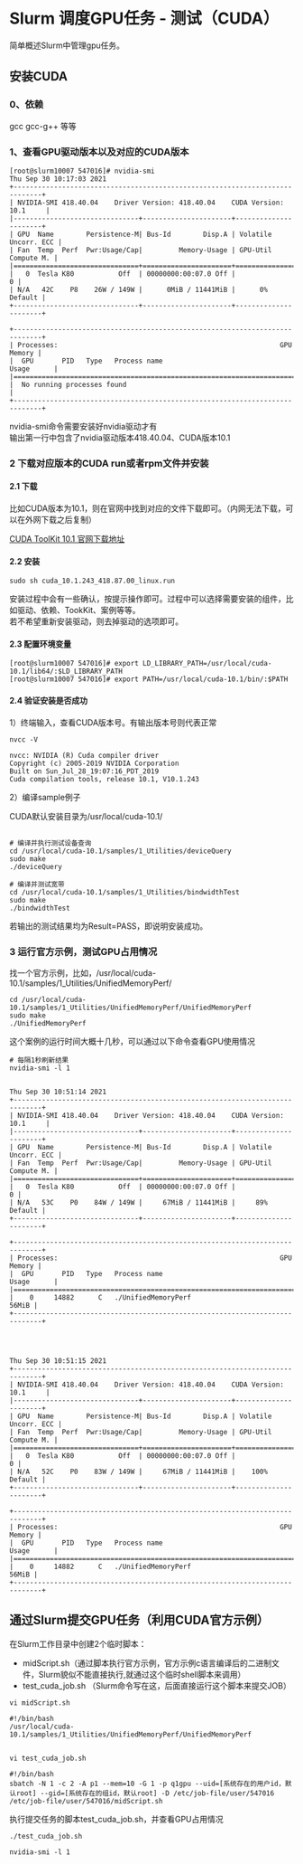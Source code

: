 # Slurm 调度GPU任务 - 测试（CUDA）

简单概述Slurm中管理gpu任务。

## 安装CUDA

### 0、依赖

gcc gcc-g++ 等等

### 1、查看GPU驱动版本以及对应的CUDA版本

```shell
[root@slurm10007 547016]# nvidia-smi
Thu Sep 30 10:17:03 2021       
+-----------------------------------------------------------------------------+
| NVIDIA-SMI 418.40.04    Driver Version: 418.40.04    CUDA Version: 10.1     |
|-------------------------------+----------------------+----------------------+
| GPU  Name        Persistence-M| Bus-Id        Disp.A | Volatile Uncorr. ECC |
| Fan  Temp  Perf  Pwr:Usage/Cap|         Memory-Usage | GPU-Util  Compute M. |
|===============================+======================+======================|
|   0  Tesla K80           Off  | 00000000:00:07.0 Off |                    0 |
| N/A   42C    P8    26W / 149W |      0MiB / 11441MiB |      0%      Default |
+-------------------------------+----------------------+----------------------+
                                                                               
+-----------------------------------------------------------------------------+
| Processes:                                                       GPU Memory |
|  GPU       PID   Type   Process name                             Usage      |
|=============================================================================|
|  No running processes found                                                 |
+-----------------------------------------------------------------------------+
```

nvidia-smi命令需要安装好nvidia驱动才有  
输出第一行中包含了nvidia驱动版本418.40.04、CUDA版本10.1

### 2 下载对应版本的CUDA run或者rpm文件并安装

#### 2.1 下载

比如CUDA版本为10.1，则在官网中找到对应的文件下载即可。（内网无法下载，可以在外网下载之后复制）

[CUDA ToolKit 10.1 官网下载地址](https://developer.nvidia.com/cuda-10.1-download-archive-update2?target_os=Linux&target_arch=x86_64&target_distro=CentOS&target_version=7&target_type=runfilelocal)

#### 2.2 安装

```shell
sudo sh cuda_10.1.243_418.87.00_linux.run
```

安装过程中会有一些确认，按提示操作即可。过程中可以选择需要安装的组件，比如驱动、依赖、TookKit、案例等等。  
若不希望重新安装驱动，则去掉驱动的选项即可。

#### 2.3 配置环境变量

```shell
[root@slurm10007 547016]# export LD_LIBRARY_PATH=/usr/local/cuda-10.1/lib64/:$LD_LIBRARY_PATH
[root@slurm10007 547016]# export PATH=/usr/local/cuda-10.1/bin/:$PATH
```

#### 2.4 验证安装是否成功

1）终端输入，查看CUDA版本号。有输出版本号则代表正常

```shell
nvcc -V

nvcc: NVIDIA (R) Cuda compiler driver
Copyright (c) 2005-2019 NVIDIA Corporation
Built on Sun_Jul_28_19:07:16_PDT_2019
Cuda compilation tools, release 10.1, V10.1.243

```

2）编译sample例子

CUDA默认安装目录为/usr/local/cuda-10.1/  

```shell

# 编译并执行测试设备查询
cd /usr/local/cuda-10.1/samples/1_Utilities/deviceQuery
sudo make
./deviceQuery

# 编译并测试宽带
cd /usr/local/cuda-10.1/samples/1_Utilities/bindwidthTest
sudo make
./bindwidthTest
```

若输出的测试结果均为Result=PASS，即说明安装成功。

### 3 运行官方示例，测试GPU占用情况

找一个官方示例，比如，/usr/local/cuda-10.1/samples/1_Utilities/UnifiedMemoryPerf/

```shell
cd /usr/local/cuda-10.1/samples/1_Utilities/UnifiedMemoryPerf/UnifiedMemoryPerf
sudo make
./UnifiedMemoryPerf
```

这个案例的运行时间大概十几秒，可以通过以下命令查看GPU使用情况

```shell
# 每隔1秒刷新结果
nvidia-smi -l 1


Thu Sep 30 10:51:14 2021       
+-----------------------------------------------------------------------------+
| NVIDIA-SMI 418.40.04    Driver Version: 418.40.04    CUDA Version: 10.1     |
|-------------------------------+----------------------+----------------------+
| GPU  Name        Persistence-M| Bus-Id        Disp.A | Volatile Uncorr. ECC |
| Fan  Temp  Perf  Pwr:Usage/Cap|         Memory-Usage | GPU-Util  Compute M. |
|===============================+======================+======================|
|   0  Tesla K80           Off  | 00000000:00:07.0 Off |                    0 |
| N/A   53C    P0    84W / 149W |     67MiB / 11441MiB |     89%      Default |
+-------------------------------+----------------------+----------------------+
                                                                               
+-----------------------------------------------------------------------------+
| Processes:                                                       GPU Memory |
|  GPU       PID   Type   Process name                             Usage      |
|=============================================================================|
|    0     14882      C   ./UnifiedMemoryPerf                           56MiB |
+-----------------------------------------------------------------------------+




Thu Sep 30 10:51:15 2021       
+-----------------------------------------------------------------------------+
| NVIDIA-SMI 418.40.04    Driver Version: 418.40.04    CUDA Version: 10.1     |
|-------------------------------+----------------------+----------------------+
| GPU  Name        Persistence-M| Bus-Id        Disp.A | Volatile Uncorr. ECC |
| Fan  Temp  Perf  Pwr:Usage/Cap|         Memory-Usage | GPU-Util  Compute M. |
|===============================+======================+======================|
|   0  Tesla K80           Off  | 00000000:00:07.0 Off |                    0 |
| N/A   52C    P0    83W / 149W |     67MiB / 11441MiB |    100%      Default |
+-------------------------------+----------------------+----------------------+
                                                                              
+-----------------------------------------------------------------------------+
| Processes:                                                       GPU Memory |
|  GPU       PID   Type   Process name                             Usage      |
|=============================================================================|
|    0     14882      C   ./UnifiedMemoryPerf                           56MiB |
+-----------------------------------------------------------------------------+

```

## 通过Slurm提交GPU任务（利用CUDA官方示例）

在Slurm工作目录中创建2个临时脚本：

- midScript.sh（通过脚本执行官方示例，官方示例c语言编译后的二进制文件，Slurm貌似不能直接执行,就通过这个临时shell脚本来调用）  
- test_cuda_job.sh （Slurm命令写在这，后面直接运行这个脚本来提交JOB）

```shell
vi midScript.sh

#!/bin/bash
/usr/local/cuda-10.1/samples/1_Utilities/UnifiedMemoryPerf/UnifiedMemoryPerf


vi test_cuda_job.sh

#!/bin/bash
sbatch -N 1 -c 2 -A p1 --mem=10 -G 1 -p q1gpu --uid=[系统存在的用户id，默认root] --gid=[系统存在的组id，默认root] -D /etc/job-file/user/547016 /etc/job-file/user/547016/midScript.sh
```

执行提交任务的脚本test_cuda_job.sh，并查看GPU占用情况

```shell
./test_cuda_job.sh

nvidia-smi -l 1
```
